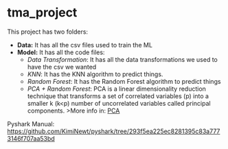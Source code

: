 # tma_project

This project has two folders:

* **Data:** It has all the csv files used to train the ML
* **Model:** It has all the code files:
  * _Data Transformation_: It has all the data transformations we used to have the csv we wanted
  * _KNN_: It has the KNN algorithm to predict things.
  * _Random Forest_: It has the Random Forest algorithm to predict things
  * _PCA + Random Forest_: PCA is a linear dimensionality reduction technique that transforms a set of correlated 
  variables (p) into a smaller k (k<p) number of uncorrelated variables called principal components. >More info in: [PCA](https://rukshanpramoditha.medium.com/principal-component-analysis-18-questions-answered-4abd72041ccd)

Pyshark Manual: https://github.com/KimiNewt/pyshark/tree/293f5ea225ec8281395c83a7773146f707aa53bd
